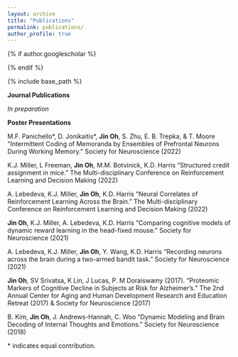 ```yaml
---
layout: archive
title: "Publications"
permalink: publications/
author_profile: true
---
```


{% if author.googlescholar %}
<!--   You can also find my articles on <u><a href="{{author.googlescholar}}">my Google Scholar profile</a>.</u> -->
{% endif %}

{% include base_path %}

**Journal Publications**

*In preparation*

**Poster Presentations**


M.F. Panichello*, D. Jonikaitis*, **Jin Oh**, S. Zhu, E. B. Trepka, & T. Moore "Intermittent Coding of Memoranda by Ensembles of Prefrontal Neurons During Working Memory." Society for Neuroscience (2022)

K.J. Miller, L Freeman, **Jin Oh**, M.M. Botvinick, K.D. Harris “Structured credit assignment in mice.” The Multi-disciplinary Conference on Reinforcement Learning and Decision Making (2022)

A. Lebedeva, K.J. Miller, **Jin Oh**, K.D. Harris “Neural Correlates of Reinforcement Learning Across the Brain.” The Multi-disciplinary Conference on Reinforcement Learning and Decision Making (2022)

**Jin Oh**, K.J. Miller, A. Lebedeva, K.D. Harris “Comparing cognitive models of dynamic reward learning in the head-fixed mouse.” Society for Neuroscience (2021)

A. Lebedeva, K.J. Miller, **Jin Oh**, Y. Wang, K.D. Harris “Recording neurons across the brain during a two-armed bandit task.” Society for Neuroscience (2021)

**Jin Oh**, SV Srivatsa, K Lin, J Lucas, P. M Doraiswamy (2017). “Proteomic Markers of Cognitive Decline in Subjects at Risk for Alzheimer’s.” The 2nd Annual Center for Aging and Human Development Research and Education Retreat (2017) & Society for Neuroscience (2017)

B. Kim, **Jin Oh**, J. Andrews-Hannah, C. Woo “Dynamic Modeling and Brain Decoding of Internal Thoughts and Emotions.” Society for Neuroscience (2018)


\* indicates equal contribution.

